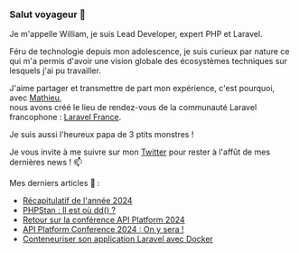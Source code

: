### Salut voyageur 👋

Je m'appelle William, je suis Lead Developer, expert PHP et Laravel.

Féru de technologie depuis mon adolescence, je suis curieux par nature ce qui m'a permis d'avoir une vision globale des écosystèmes techniques sur lesquels j'ai pu travailler.

J'aime partager et transmettre de part mon expérience, c'est pourquoi, avec [Mathieu](https://github.com/DeGraciaMathieu),  
nous avons créé le lieu de rendez-vous de la communauté Laravel francophone : [Laravel France](https://laravel-france.com/).

Je suis aussi l'heureux papa de 3 ptits monstres !  

Je vous invite à me suivre sur mon [Twitter](https://twitter.com/williamsuppo) pour rester à l'affût de mes dernières news ! 📫

Mes derniers articles 📰 :
+ [Récapitulatif de l'année 2024](https://laravel-france.com/posts/recapitulatif-de-lannee-2024)
+ [PHPStan : Il est où dd() ?](https://laravel-france.com/posts/phpstan-il-est-ou-dd)
+ [Retour sur la conférence API Platform 2024](https://laravel-france.com/posts/retour-sur-la-conference-api-platform-2024)
+ [API Platform Conference 2024 : On y sera !](https://laravel-france.com/posts/api-platform-conference-2024-on-y-sera)
+ [Conteneuriser son application Laravel avec Docker](https://laravel-france.com/posts/conteneuriser-son-application-laravel-avec-docker)
